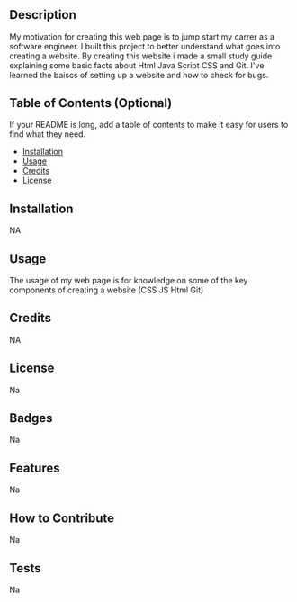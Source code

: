 # <Prework Study Guide for New Coders>

## Description

My motivation for creating this web page is to jump start my carrer as a software engineer. I built this project to better understand what goes into creating a website. By creating this website i made a small study guide explaining some basic facts about Html Java Script CSS and Git. I've learned the baiscs of setting up a website and how to check for bugs.

## Table of Contents (Optional)

If your README is long, add a table of contents to make it easy for users to find what they need.

- [Installation](#installation)
- [Usage](#usage)
- [Credits](#credits)
- [License](#license)

## Installation

NA

## Usage

The usage of my web page is for knowledge on some of the key components of creating a website (CSS JS Html Git)

## Credits

NA 

## License

Na 

## Badges

Na

## Features

Na

## How to Contribute

Na

## Tests

Na
